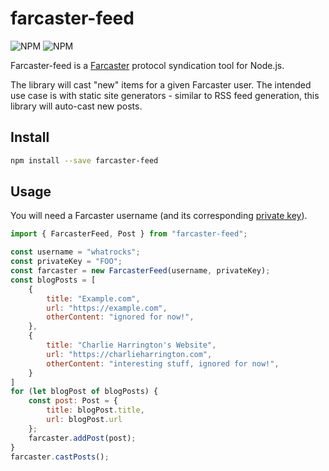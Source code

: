 # farcaster-feed

![NPM](https://img.shields.io/npm/l/farcaster-feed?no-cache)
![NPM](https://img.shields.io/npm/v/farcaster-feed?no-cache)

Farcaster-feed is a [Farcaster](https://farcaster.xyz) protocol syndication tool for Node.js. 

The library will cast "new" items for a given Farcaster user. The intended use case is with static site generators - similar to RSS feed generation, this library will auto-cast new posts.

## Install

```bash
npm install --save farcaster-feed
```

## Usage

You will need a Farcaster username (and its corresponding [private key](https://farcasterxyz.notion.site/Find-your-Farcaster-private-key-c409a0c2b036467d8f5172ff8df3bc9d)).

```javascript
import { FarcasterFeed, Post } from "farcaster-feed";

const username = "whatrocks";
const privateKey = "FOO";
const farcaster = new FarcasterFeed(username, privateKey);
const blogPosts = [
    {
        title: "Example.com",
        url: "https://example.com",
        otherContent: "ignored for now!",
    },
    {
        title: "Charlie Harrington's Website",
        url: "https://charlieharrington.com",
        otherContent: "interesting stuff, ignored for now!", 
    }
]
for (let blogPost of blogPosts) {
    const post: Post = {
        title: blogPost.title,
        url: blogPost.url
    };
    farcaster.addPost(post);
}
farcaster.castPosts();
```


